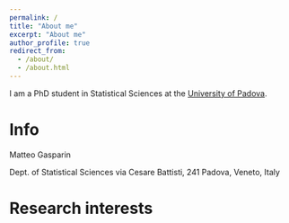 ```yaml
---
permalink: /
title: "About me"
excerpt: "About me"
author_profile: true
redirect_from: 
  - /about/
  - /about.html
---
```


I am a PhD student in Statistical Sciences at the [University of Padova](https://www.stat.unipd.it). 

# Info
Matteo Gasparin

Dept. of Statistical Sciences
via Cesare Battisti, 241
Padova, Veneto, Italy

# Research interests

